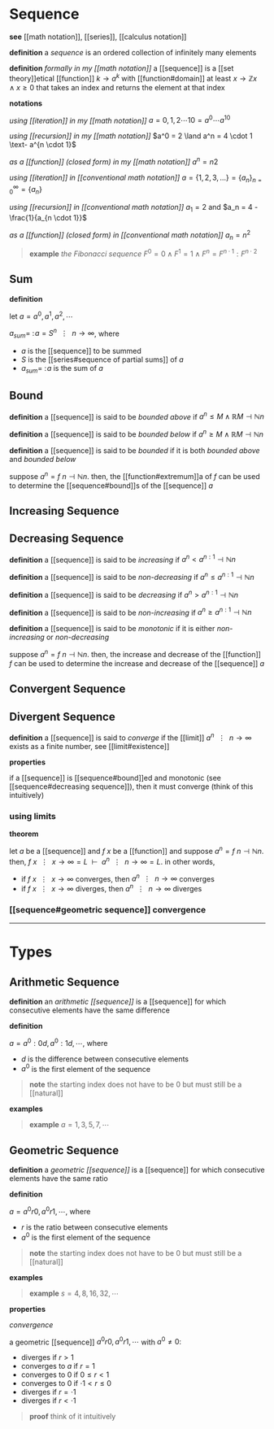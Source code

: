 # Sequence

**see** [[math notation]], [[series]], [[calculus notation]]

**definition** a _sequence_ is an ordered collection of infinitely many elements

**definition** _formally in my [[math notation]]_ a [[sequence]] is a [[set theory]]etical [[function]] $k \rightarrow a^k$ with [[function#domain]] at least $x \rightarrow \mathbb Z x \land x \ge 0$ that takes an index and returns the element at that index

**notations**

_using [[iteration]] in my [[math notation]]_ $a = 0, 1, 2 \cdots 10 = a^0 \cdots a^{10}$

_using [[recursion]] in my [[math notation]]_ $a^0 = 2 \land a^n = 4 \cdot 1 \text- a^{n \cdot 1}$

_as a [[function]] (closed form) in my [[math notation]]_ $a^n = n2$

_using [[iteration]] in [[conventional math notation]]_ $a = \lbrace 1, 2, 3, \dots \rbrace = \lbrace a_n \rbrace_{n = 0}^{\infty} = \lbrace a_n \rbrace$

_using [[recursion]] in [[conventional math notation]]_ $a_1 = 2$ and $a_n = 4 - \frac{1}{a_{n \cdot 1}}$

_as a [[function]] (closed form) in [[conventional math notation]]_ $a_n = n^2$

> **example** _the Fibonacci sequence_ $F^0 = 0 \land F^1 = 1 \land F^n = F^{n \cdot 1} : F^{n \cdot 2}$

## Sum

**definition**

let $a = a^0, a^1, a^2, \cdots$

$a_{sum} =\ :\! a = S^n\ \ \vdots\ \ n \rightarrow \infty$, where

- $a$ is the [[sequence]] to be summed
- $S$ is the [[series#sequence of partial sums]] of $a$
- $a_{sum} =\ :\! a$ is the sum of $a$

## Bound

**definition** a [[sequence]] is said to be _bounded above_ if $a^n \le M \land \mathbb R M \dashv \mathbb N n$

**definition** a [[sequence]] is said to be _bounded below_ if $a^n \ge M \land \mathbb R M \dashv \mathbb N n$

**definition** a [[sequence]] is said to be _bounded_ if it is both _bounded above_ and _bounded below_

suppose $a^n = f\ n \dashv \mathbb N n$. then, the [[function#extremum]]a of $f$ can be used to determine the [[sequence#bound]]s of the [[sequence]] $a$

## Increasing Sequence

## Decreasing Sequence

**definition** a [[sequence]] is said to be _increasing_ if $a^n < a^{n : 1} \dashv \mathbb N n$

**definition** a [[sequence]] is said to be _non-decreasing_ if $a^n \le a^{n : 1} \dashv \mathbb N n$

**definition** a [[sequence]] is said to be _decreasing_ if $a^n > a^{n : 1} \dashv \mathbb N n$

**definition** a [[sequence]] is said to be _non-increasing_ if $a^n \ge a^{n : 1} \dashv \mathbb N n$

**definition** a [[sequence]] is said to be _monotonic_ if it is either _non-increasing_ or _non-decreasing_

suppose $a^n = f\ n \dashv \mathbb N n$. then, the increase and decrease of the [[function]] $f$ can be used to determine the increase and decrease of the [[sequence]] $a$

## Convergent Sequence

## Divergent Sequence

**definition** a [[sequence]] is said to _converge_ if the [[limit]] $a^n\ \ \vdots\ \ n \rightarrow \infty$ exists as a finite number, see [[limit#existence]]

**properties**

if a [[sequence]] is [[sequence#bound]]ed and monotonic (see [[sequence#decreasing sequence]]), then it must converge (think of this intuitively)

### using limits

**theorem**

let $a$ be a [[sequence]] and $f\ x$ be a [[function]] and suppose $a^n = f\ n \dashv \mathbb N n$. then, $f\ x\ \ \vdots\ \ x \rightarrow \infty = L\ \ \vdash\ \ a^n\ \ \vdots\ \ n \rightarrow \infty = L$. in other words,

- if $f\ x\ \ \vdots\ \ x \rightarrow \infty$ converges, then $a^n\ \ \vdots\ \ n \rightarrow \infty$ converges
- if $f\ x\ \ \vdots\ \ x \rightarrow \infty$ diverges, then $a^n\ \ \vdots\ \ n \rightarrow \infty$ diverges

### [[sequence#geometric sequence]] convergence

---

# Types

## Arithmetic Sequence

**definition** an _arithmetic [[sequence]]_ is a [[sequence]] for which consecutive elements have the same difference

**definition**

$a = a^0 : 0d, a^0 : 1d, \cdots$, where

- $d$ is the difference between consecutive elements
- $a^0$ is the first element of the sequence

> **note** the starting index does not have to be $0$ but must still be a [[natural]]

**examples**

> **example** $a = 1, 3, 5, 7, \cdots$

## Geometric Sequence

**definition** a _geometric [[sequence]]_ is a [[sequence]] for which consecutive elements have the same ratio

**definition**

$a = a^0r0, a^0r1, \cdots$, where

- $r$ is the ratio between consecutive elements
- $a^0$ is the first element of the sequence

> **note** the starting index does not have to be $0$ but must still be a [[natural]]

**examples**

> **example** $s = 4, 8, 16, 32, \cdots$

**properties**

_convergence_

a geometric [[sequence]] $a^0r0, a^0r1, \cdots$ with $a^0 \ne 0$:

- diverges if $r > 1$
- converges to $a$ if $r = 1$
- converges to $0$ if $0 \le r < 1$
- converges to $0$ if $\cdot 1 < r \le 0$
- diverges if $r = \cdot 1$
- diverges if $r < \cdot 1$

> **proof** think of it intuitively
